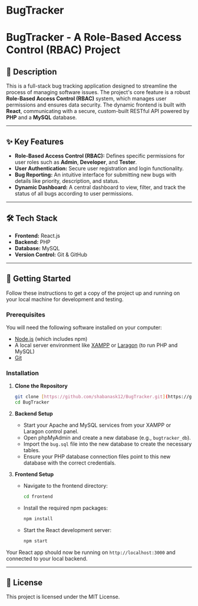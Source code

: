 # BugTracker
# BugTracker - A Role-Based Access Control (RBAC) Project


## 📖 Description

This is a full-stack bug tracking application designed to streamline the process of managing software issues. The project's core feature is a robust **Role-Based Access Control (RBAC)** system, which manages user permissions and ensures data security. The dynamic frontend is built with **React**, communicating with a secure, custom-built RESTful API powered by **PHP** and a **MySQL** database.

---

## ✨ Key Features

* **Role-Based Access Control (RBAC):** Defines specific permissions for user roles such as **Admin**, **Developer**, and **Tester**.
* **User Authentication:** Secure user registration and login functionality.
* **Bug Reporting:** An intuitive interface for submitting new bugs with details like priority, description, and status.
* **Dynamic Dashboard:** A central dashboard to view, filter, and track the status of all bugs according to user permissions.

---

## 🛠️ Tech Stack

* **Frontend:** React.js
* **Backend:** PHP
* **Database:** MySQL
* **Version Control:** Git & GitHub

---

## 🚀 Getting Started

Follow these instructions to get a copy of the project up and running on your local machine for development and testing.

### Prerequisites

You will need the following software installed on your computer:
* [Node.js](https://nodejs.org/) (which includes npm)
* A local server environment like [XAMPP](https://www.apachefriends.org/) or [Laragon](https://laragon.org/) (to run PHP and MySQL)
* [Git](https://git-scm.com/)

### Installation

1.  **Clone the Repository**
    ```sh
    git clone [https://github.com/shabanask12/BugTracker.git](https://github.com/shabanask12/BugTracker.git)
    cd BugTracker
    ```

2.  **Backend Setup**
    * Start your Apache and MySQL services from your XAMPP or Laragon control panel.
    * Open phpMyAdmin and create a new database (e.g., `bugtracker_db`).
    * Import the `bug.sql` file into the new database to create the necessary tables.
    * Ensure your PHP database connection files point to this new database with the correct credentials.

3.  **Frontend Setup**
    * Navigate to the frontend directory:
        ```sh
        cd frontend
        ```
    * Install the required npm packages:
        ```sh
        npm install
        ```
    * Start the React development server:
        ```sh
        npm start
        ```

Your React app should now be running on `http://localhost:3000` and connected to your local backend.

---

## 📄 License

This project is licensed under the MIT License.
